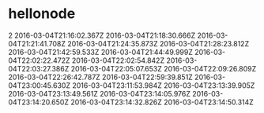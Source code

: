 hellonode
=========

2
2016-03-04T21:16:02.367Z
2016-03-04T21:18:30.666Z
2016-03-04T21:21:41.708Z
2016-03-04T21:24:35.873Z
2016-03-04T21:28:23.812Z
2016-03-04T21:42:59.533Z
2016-03-04T21:44:49.999Z
2016-03-04T22:02:22.472Z
2016-03-04T22:02:54.842Z
2016-03-04T22:03:27.386Z
2016-03-04T22:05:07.653Z
2016-03-04T22:09:26.809Z
2016-03-04T22:26:42.787Z
2016-03-04T22:59:39.851Z
2016-03-04T23:00:45.630Z
2016-03-04T23:11:53.984Z
2016-03-04T23:13:39.905Z
2016-03-04T23:13:49.561Z
2016-03-04T23:14:05.976Z
2016-03-04T23:14:20.650Z
2016-03-04T23:14:32.826Z
2016-03-04T23:14:50.314Z
